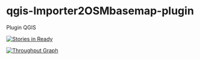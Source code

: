# qgis-Importer2OSMbasemap-plugin
Plugin QGIS
 
 
[![Stories in Ready](https://badge.waffle.io/Geoportail-Luxembourg/qgis-pag-plugin.svg?label=ready&title=Ready)](http://waffle.io/Geoportail-Luxembourg/qgis-pag-plugin) 


[![Throughput Graph](https://graphs.waffle.io/Geoportail-Luxembourg/qgis-pag-plugin/throughput.svg)](https://waffle.io/Geoportail-Luxembourg/qgis-pag-plugin/metrics) 
